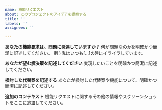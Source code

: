```yaml
---
name: 機能リクエスト
about: このプロジェクトのアイデアを提案する
title: ''
labels: ''
assignees: ''

---
```


**あなたの機能要求は、問題に関連していますか？**
何が問題なのかを明確かつ簡潔に記述してください。
例 ) 私はいつも[...]の時にイライラしています。

**あなたが望む解決策を記述してください**
実現したいことを明確かつ簡潔に記述してください。

**検討した代替案を記述する**
あなたが検討した代替案や機能について、明確かつ簡潔に記述してください。

**追加のコンテキスト**
機能リクエストに関するその他の情報やスクリーンショットをここに追加してください。
